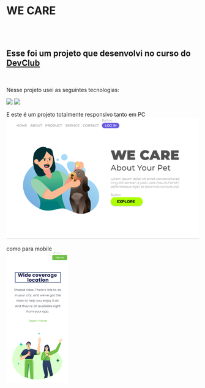 <h1>WE CARE</h1>
<br>
<br>
<h2>Esse foi um projeto que desenvolvi no curso do <a href="https://rodolfomori.com.br/devclub">DevClub</a></h2>
<br>
<p>Nesse projeto usei as seguintes tecnologias:</p>
<img src="https://img.shields.io/badge/HTML5-E34F26?style=for-the-badge&logo=html5&logoColor=white"/>
<img src="https://img.shields.io/badge/CSS3-1572B6?style=for-the-badge&logo=css3&logoColor=white"/>
<br>
<p>E este é um projeto totalmente responsivo tanto em PC
  <br>
  <img src="https://github.com/LordRockyfeller/we-care/blob/main/img/img%201.png?raw=true"/></p>
  <p>como para mobile 
  <br>
    <img src="https://github.com/LordRockyfeller/wide-coverage-location/blob/main/img/img%204.png?raw=true"/>
  </p>
